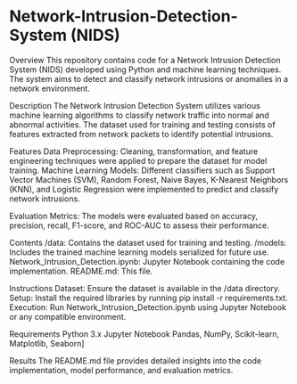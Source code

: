 # Network-Intrusion-Detection-System (NIDS)


Overview
This repository contains code for a Network Intrusion Detection System (NIDS) developed using Python and machine learning techniques. The system aims to detect and classify network intrusions or anomalies in a network environment.

Description
The Network Intrusion Detection System utilizes various machine learning algorithms to classify network traffic into normal and abnormal activities. The dataset used for training and testing consists of features extracted from network packets to identify potential intrusions.

Features
Data Preprocessing: Cleaning, transformation, and feature engineering techniques were applied to prepare the dataset for model training.
Machine Learning Models: Different classifiers such as Support Vector Machines (SVM), Random Forest, Naive Bayes, K-Nearest Neighbors (KNN), and Logistic Regression were implemented to predict and classify network intrusions.

Evaluation Metrics: The models were evaluated based on accuracy, precision, recall, F1-score, and ROC-AUC to assess their performance.

Contents
/data: Contains the dataset used for training and testing.
/models: Includes the trained machine learning models serialized for future use.
Network_Intrusion_Detection.ipynb: Jupyter Notebook containing the code implementation.
README.md: This file.

Instructions
Dataset: Ensure the dataset is available in the /data directory.
Setup: Install the required libraries by running pip install -r requirements.txt.
Execution: Run Network_Intrusion_Detection.ipynb using Jupyter Notebook or any compatible environment.

Requirements
Python 3.x
Jupyter Notebook
Pandas, NumPy, Scikit-learn, Matplotlib, Seaborn]

Results
The README.md file provides detailed insights into the code implementation, model performance, and evaluation metrics.

